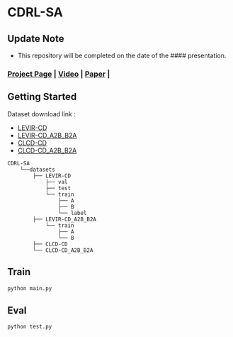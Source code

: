 # CDRL-SA

## Update Note
* This repository will be completed on the date of the #### presentation.

### [Project Page](-) | [Video](-) | [Paper](-) | 

## Getting Started

Dataset download link : 
* [LEVIR-CD](https://drive.google.com/file/d/18RGfTqPo1atw_IMm6xPOnND-Vl4ok_o3/view?usp=sharing)
* [LEVIR-CD_A2B_B2A](https://drive.google.com/file/d/1-LERpM7GOxviKna47bbO_mLQON3Q0YcA/view?usp=sharing)
* [CLCD-CD](https://drive.google.com/file/d/1F4RfWSvoghmIrir_2YlBYfgrJt-flzY8/view?usp=sharing)
* [CLCD-CD_A2B_B2A](https://drive.google.com/file/d/1Q9COBNxg7r5PhgNzY60GTugotbS8AzUg/view?usp=sharing)

```angular2html
CDRL-SA
    └──datasets
        ├── LEVIR-CD
            ├── val
            ├── test
            └── train
                ├── A
                ├── B
                └── label
        ├── LEVIR-CD_A2B_B2A
            └── train
                ├── A
                └── B
        ├── CLCD-CD
        └── CLCD-CD_A2B_B2A
```

## Train
```bash
python main.py
```

## Eval
```bash
python test.py
```

